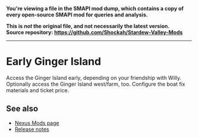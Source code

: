 **You're viewing a file in the SMAPI mod dump, which contains a copy of every open-source SMAPI mod
for queries and analysis.**

**This is _not_ the original file, and not necessarily the latest version.**  
**Source repository: https://github.com/Shockah/Stardew-Valley-Mods**

----

# Early Ginger Island
Access the Ginger Island early, depending on your friendship with Willy. Optionally access the Ginger Island west/farm, too. Configure the boat fix materials and ticket price.

## See also
* [Nexus Mods page](https://www.nexusmods.com/stardewvalley/mods/13885)
* [Release notes](release-notes.md)